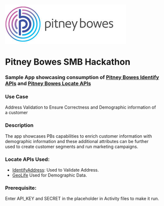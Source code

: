 ![Pitney Bowes](/PitneyBowes_Logo.jpg)

# Pitney Bowes SMB Hackathon

### Sample App showcasing consumption of [Pitney Bowes Identify APIs](http://www.pitneybowes.com/us/developer/customer-data-apis.html) and [Pitney Bowes Locate APIs](http://www.pitneybowes.com/us/developer/geocoding-apis.html)

### Use Case
Address Validation to Ensure Correctness and Demographic information of a customer

### Description
The app showcases PBs capabilities to enrich customer information with demographic information and these additional attributes can be further used to create customer segments and run marketing campaigns.

### Locate APIs Used:

* [IdentifyAddress](https://identify.pitneybowes.com/identifyaddress): Used to Validate Address.
* [GeoLife](https://locate.pitneybowes.com/geolife) Used for Demographic Data.

### Prerequisite:

Enter API_KEY and SECRET in the placeholder in Activity files to make it run.
